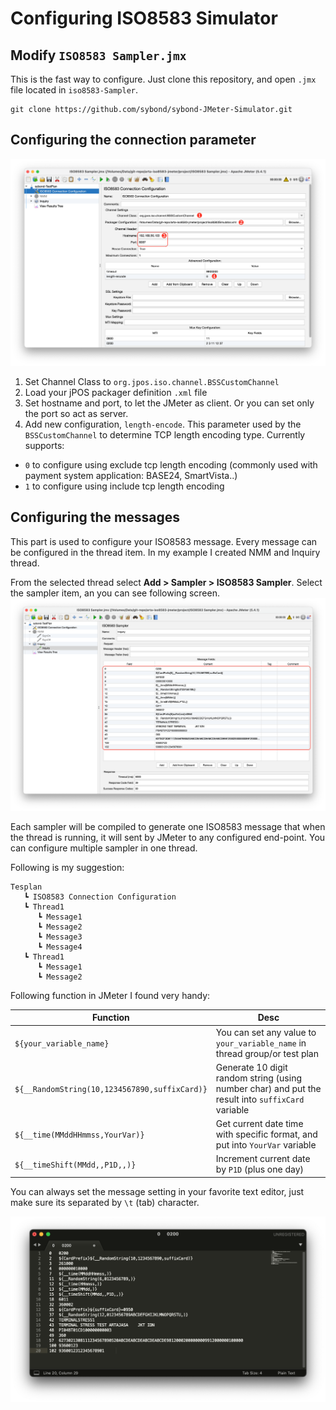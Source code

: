 # Configuring ISO8583 Simulator

## Modify `ISO8583 Sampler.jmx`
This is the fast way to configure. Just clone this repository, and open `.jmx` file located in `iso8583-Sampler`.
```shell
git clone https://github.com/sybond/sybond-JMeter-Simulator.git
```

## Configuring the connection parameter
![ISO8583 Connection Configuration](../images/ISO8583Config.png)
1. Set Channel Class to `org.jpos.iso.channel.BSSCustomChannel`
2. Load your jPOS packager definition `.xml` file
3. Set hostname and port, to let the JMeter as client. Or you can set only the port so act as server.
4. Add new configuration, `length-encode`. This parameter used by the `BSSCustomChannel` to determine TCP length encoding type. Currently supports:
  - `0` to configure using exclude tcp length encoding (commonly used with payment system application: BASE24, SmartVista..)
  - `1` to configure using include tcp length encoding

## Configuring the messages
This part is used to configure your ISO8583 message. Every message can be configured in the thread item. In my example I created NMM and Inquiry thread.

From the selected thread select **Add > Sampler > ISO8583 Sampler**. Select the sampler item, an you can see following screen.
![Message Configuration](../images/MessageConfig.png)

Each sampler will be compiled to generate one ISO8583 message that when the thread is running, it will sent by JMeter to any configured end-point. You can configure multiple sampler in one thread.

Following is my suggestion:
```
Tesplan
   ┗ ISO8583 Connection Configuration
   ┗ Thread1
      ┗ Message1
      ┗ Message2
      ┗ Message3
      ┗ Message4
   ┗ Thread1
      ┗ Message1
      ┗ Message2
```

Following function in JMeter I found very handy:

|Function|Desc|
|---|---|
|`${your_variable_name}`|You can set any value to `your_variable_name` in thread group/or test plan|
|`${__RandomString(10,1234567890,suffixCard)}`|Generate 10 digit random string (using number char) and put the result into `suffixCard` variable|
|`${__time(MMddHHmmss,YourVar)}`|Get current date time with specific format, and put into `YourVar` variable|
|`${__timeShift(MMdd,,P1D,,)}`|Increment current date by `P1D` (plus one day)|

You can always set the message setting in your favorite text editor, just make sure its separated by `\t` (tab) character.

![My fave text editor](../images/Sublime.png)
